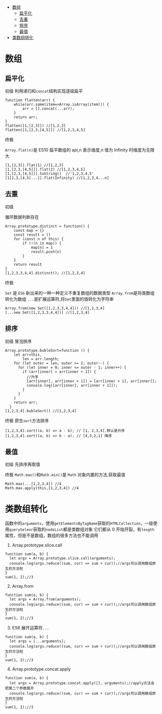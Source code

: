 <!-- TOC -->

- [数组](#数组)
  - [扁平化](#扁平化)
  - [去重](#去重)
  - [排序](#排序)
  - [最值](#最值)
- [类数组转化](#类数组转化)

<!-- /TOC -->

# 数组

## 扁平化

初级
利用递归和`concat`结构实现逐级扁平

```JS
function flatten(arr) {
    while(arr.some(item=>Array.isArray(item))) {
        arr = [].concat(...arr);
    }
    return arr;
}
flatten([1,[2,3]]) //[1,2,3]
flatten([1,[2,3,[4,5]]) //[1,2,3,4,5]
```

终极

`Array.flat(n)`是 ES10 扁平数组的 api,n 表示维度,n 值为 Infinity 时维度为无限大

```JS
[1,[2,3]].flat(1) //[1,2,3]
[1,[2,3,[4,5]]].flat(2) //[1,2,3,4,5]
[1,[2,3,[4,5]]].toString()  //'1,2,3,4,5'
[1[2,3,[4,5[...]].flat(Infinity) //[1,2,3,4...n]
```

## 去重

初级

循环数据判断存在

```JS
Array.prototype.distinct = function() {
    const map = {}
    const result = []
    for (const n of this) {
        if (!(n in map)) {
            map[n] = 1
            result.push(n)
        }
    }
    return result
}
[1,2,3,3,4,4].distinct(); //[1,2,3,4]

```

终极

`Set` 是 `ES6` 新出来的一种一种定义不重复数组的数据类型 `Array.from`是将类数组转化为数组 `...`是扩展运算符,将`Set`里面的值转化为字符串

```JS
Array.from(new Set([1,2,3,3,4,4])) //[1,2,3,4]
[...new Set([1,2,3,3,4,4])] //[1,2,3,4]
```

## 排序

初级
冒泡排序

```JS
Array.prototype.bubleSort=function () {
    let arr=this,
        len = arr.length;
    for (let outer = len; outer >= 2; outer--) {
      for (let inner = 0; inner <= outer - 1; inner++) {
        if (arr[inner] > arr[inner + 1]) {
          //升序
          [arr[inner], arr[inner + 1]] = [arr[inner + 1], arr[inner]];
          console.log([arr[inner], arr[inner + 1]]);
        }
      }
    }
    return arr;
  }
[1,2,3,4].bubleSort() //[1,2,3,4]

```

终极
原生`sort`方法排序

```JS
[1,2,3,4].sort((a, b) => a - b); // [1, 2,3,4],默认是升序
[1,2,3,4].sort((a, b) => b - a); // [4,3,2,1] 降序

```

## 最值

初级
先排序再取值

终极
`Math.max()`和`Math.min()`是 `Math` 对象内置的方法,获取最值

```JS
Math.max(...[1,2,3,4]) //4
Math.max.apply(this,[1,2,3,4]) //4
```

# 类数组转化

函数中的`arguments`，使用`getElementsByTagName`获取的`HTMLCollection`，一级使用`querySeleor`获取的`nodeList`都是类数组对象
它们都从 0 开始开裂，有`length`属性，但是不是数组，数组的很多方法也不能调用

1. Array.prototype.slice.call

```JS
function sum(a, b) {
  let args = Array.prototype.slice.call(arguments);
  console.log(args.reduce((sum, cur) => sum + cur));//args可以调用数组原生的方法啦
}
sum(1, 2);//3

```

2. Array.from

```JS
function sum(a, b) {
  let args = Array.from(arguments);
  console.log(args.reduce((sum, cur) => sum + cur));//args可以调用数组原生的方法啦
}
sum(1, 2);//3

```

3. ES6 展开运算符`...`

```JS
function sum(a, b) {
  let args = [...arguments];
  console.log(args.reduce((sum, cur) => sum + cur));//args可以调用数组原生的方法啦
}
sum(1, 2);//3

```

4. Array.prototype.concat.apply

```JS
function sum(a, b) {
  let args = Array.prototype.concat.apply([], arguments);//apply方法会把第二个参数展开
  console.log(args.reduce((sum, cur) => sum + cur));//args可以调用数组原生的方法啦
}
sum(1, 2);//3

```
